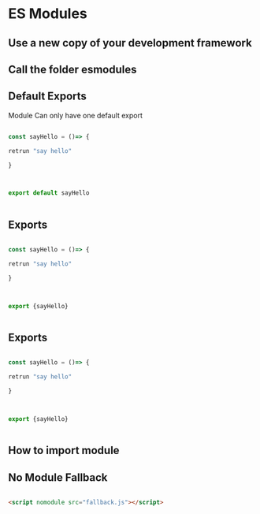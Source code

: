 # ES Modules

## Use a new copy of your development framework

## Call the folder esmodules




## Default Exports

Module Can only have one default export

```js

const sayHello = ()=> {

retrun "say hello"

}



export default sayHello



```



## Exports



```js

const sayHello = ()=> {

retrun "say hello"

}



export {sayHello}



```



## Exports



```js

const sayHello = ()=> {

retrun "say hello"

}



export {sayHello}



```



## How to import module



## No Module Fallback

```html

<script nomodule src="fallback.js"></script>

```